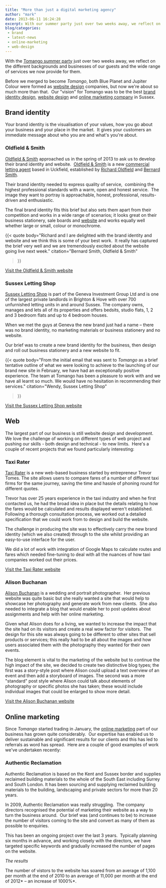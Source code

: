 ```yaml
---
title: "More than just a digital marketing agency"
author: "mark"
date: 2013-06-11 16:24:28
excerpt: With our summer party just over two weeks away, we reflect on the wide range of services we provide for our guests
blog/categories: 
 - brand
 - latest-news
 - online-marketing
 - web-design
---
```


With the [Tomango summer party](/blog/tomangos-summer-party-with-photos/) just over two weeks away, we reflect on the different backgrounds and businesses of our guests and the wide range of services we now provide for them.

Before we merged to become *Tomango*, both Blue Planet and Jupiter Colour were formed as [website design](http://www.tomango.co.uk/creates/web/design/) companies, but now we're about so much more than that.  Our "vision" for Tomango was to be the best [brand identity design](http://www.tomango.co.uk/creates/brand/), [website design](http://www.tomango.co.uk/creates/web/design/) and [online marketing company](http://www.tomango.co.uk/creates/online-marketing/) in Sussex.

## Brand identity

Your brand identity is the visualisation of your values, how you go about your business and your place in the market.  It gives your customers an immediate message about who you are and what's you're about.

### Oldfield &amp; Smith

[Oldfield &amp; Smith](http://www.oldfield-smith.co.uk) approached us in the spring of 2013 to ask us to develop their brand identity and website.  [Oldfield &amp; Smith](http://www.oldfield-smith.co.uk/) is a new [commercial letting agent](http://www.oldfield-smith.co.uk/what-we-do/agency/) based in Uckfield, established by [Richard Oldfield](http://www.oldfield-smith.co.uk/who-we-are/richard-oldfield/) and [Bernard Smith](http://www.oldfield-smith.co.uk/who-we-are/bernard-smith/).

Their brand identity needed to express quality of service,  combining the highest professional standards with a warm, open and honest service.  The image they want to portray is approachable, honest, professional, results-driven and enthusiastic.

The final brand identity fits this brief but also sets them apart from their competition and works in a wide range of scenarios; it looks great on their business stationery, sale boards and [website](http://www.oldfield-smith.co.uk) and works equally well whether large or small, colour or monochrome.

{{< quote
	body="Richard and I are delighted with the brand identity and website and we think this is some of your best work.  It really has captured the brief very well and we are tremendously excited about the website going live next week."
	citation="Bernard Smith, Oldfield &amp; Smith"
>}}

[Visit the Oldfield &amp; Smith website](http://www.oldfield-smith.co.uk)

### Sussex Letting Shop

[Sussex Letting Shop](http://www.sussexlettingshop.co.uk) is part of the Geneva Investment Group Ltd and is one of the largest private landlords in Brighton &amp; Hove with over 700 unfurnished letting units in and around Sussex. The company owns, manages and lets all of its properties and offers bedsits, studio flats, 1, 2 and 3 bedroom flats and up to 4 bedroom houses.

When we met the guys at Geneva the new brand just had a name – there was no brand identity, no marketing materials or business stationery and no website.

Our brief was to create a new brand identity for the business, then design and roll out business stationery and a new website to fit.

{{< quote
	body="From the initial email that was sent to *Tomango* as a brief tentative outline of what we were looking to achieve to the launching of our brand new site in February, we have had an exceptionally positive experience. The team at Tomango has been a pleasure to work with and we have all learnt so much. We would have no hesitation in recommending their services."
	citation="Wendy, Sussex Letting Shop"
>}}

[Visit the Sussex Letting Shop website](http://www.sussexlettingshop.co.uk)

## Web

The largest part of our business is still website design and development.  We love the challenge of working on different types of web project and pushing our skills - both design and technical - to new limits.  Here's a couple of recent projects that we found particularly interesting:

### Taxi Rater

[Taxi Rater](http://www.taxirater.co.uk/) is a new web-based business started by entrepreneur Trevor Tomes. The site allows users to compare fares of a number of different taxi firms for the same journey, saving the time and hassle of phoning round for different quotes.

Trevor has over 25 years experience in the taxi industry and when he first contacted us, he had the broad idea in place but the details relating to how the fares would be calculated and results displayed weren't established.  Following a thorough consultation process, we worked out a detailed specification that we could work from to design and build the website.

The challenge in producing the site was to effectively carry the new brand identity (which we also created) through to the site whilst providing an easy-to-use interface for the user.

We did a lot of work with integration of Google Maps to calculate routes and fares which needed fine-tuning to deal with all the nuances of how taxi companies worked out their prices.

[Visit the Taxi Rater website](http://www.taxirater.co.uk/)

### Alison Buchanan

[Alison Buchanan](http://www.alisonbuchanan.co.uk/) is a wedding and portrait photographer.  Her previous website was quite basic but she really wanted a site that would help to showcase her photography and generate work from new clients.  She also needed to integrate a blog that would enable her to post updates about assignments and help with her online marketing.

Given what Alison does for a living, we wanted to increase the impact that the site had on its visitors and create a real wow factor for visitors.  The design for this site was always going to be different to other sites that sell products or services; this really had to be all about the images and how users associated them with the photography they wanted for their own events.

The blog element is vital to the marketing of the website but to continue the high impact of the site, we decided to create two distinctive blog types; the first was a story-style post where Alison could upload a text overview of an event and then add a storyboard of images. The second was a more "standard" post style where Alison could talk about elements of photography or specific photos she has taken; these would include individual images that could be enlarged to show more detail.

[Visit the Alison Buchanan website](http://www.alisonbuchanan.co.uk/)

## Online marketing

Since *Tomango* started trading in January, the [online marketing](http://www.tomango.co.uk/creates/online-marketing/) part of our business has grown quite considerably.  Our expertise has enabled us to deliver sustainable and significant results for our clients and this has led to referrals as word has spread.  Here are a couple of good examples of work we've undertaken recently:

### Authentic Reclamation

Authentic Reclamation is based on the Kent and Sussex border and supplies reclaimed building materials to the whole of the South East including Surrey and South London. It has been sourcing and supplying reclaimed building materials to the building, landscaping and private sectors for more than 20 years.

In 2009, Authentic Reclamation was really struggling.  The company directors recognised the potential of marketing their website as a way to turn the business around.  Our brief was (and continues to be) to increase the number of visitors coming to the site and convert as many of them as possible to enquiries.

This has been an ongoing project over the last 3 years.  Typically planning six months in advance, and working closely with the directors, we have targeted specific keywords and gradually increased the number of pages on the website.

*The results*

The number of vistors to the website has soared from an average of 1,100 per month at the end of 2010 to an average of 11,000 per month at the end of 2012* – an increase of 1000%*.


